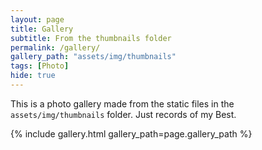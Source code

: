 ```yaml
---
layout: page
title: Gallery
subtitle: From the thumbnails folder
permalink: /gallery/
gallery_path: "assets/img/thumbnails"
tags: [Photo]
hide: true
---
```


This is a photo gallery made from the static files in the `assets/img/thumbnails` folder. Just records of my Best. 


{% include gallery.html gallery_path=page.gallery_path %}